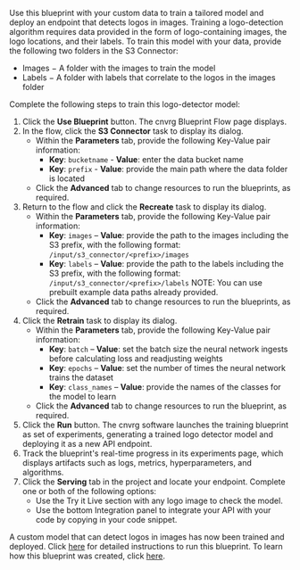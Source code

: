 Use this blueprint with your custom data to train a tailored model and deploy an endpoint that detects logos in images. Training a logo-detection algorithm requires data provided in the form of logo-containing images, the logo locations, and their labels.
To train this model with your data, provide the following two folders in the S3 Connector:
- Images − A folder with the images to train the model
- Labels − A folder with labels that correlate to the logos in the images folder

Complete the following steps to train this logo-detector model:
1. Click the **Use Blueprint** button. The cnvrg Blueprint Flow page displays.
2. In the flow, click the **S3 Connector** task to display its dialog.
   * Within the **Parameters** tab, provide the following Key-Value pair information:
     - **Key**: `bucketname` - **Value**: enter the data bucket name
     - **Key**: `prefix` - **Value**: provide the main path where the data folder is located
   * Click the **Advanced** tab to change resources to run the blueprints, as required.
3. Return to the flow and click the **Recreate** task to display its dialog.
   * Within the **Parameters** tab, provide the following Key-Value pair information:
     - **Key**: `images` – **Value**: provide the path to the images including the S3 prefix, with the following format: `/input/s3_connector/<prefix>/images`
     - **Key**: `labels` – **Value**: provide the path to the labels including the S3 prefix, with the following format: `/input/s3_connector/<prefix>/labels`
   NOTE: You can use prebuilt example data paths already provided.
   * Click the **Advanced** tab to change resources to run the blueprints, as required.
4. Click the **Retrain** task to display its dialog.
   * Within the **Parameters** tab, provide the following Key-Value pair information:
     - **Key**: `batch` – **Value**:  set the batch size the neural network ingests before calculating loss and readjusting weights
     - **Key**: `epochs` – **Value**: set the number of times the neural network trains the dataset
     - **Key**: `class_names` – **Value**: provide the names of the classes for the model to learn
   * Click the **Advanced** tab to change resources to run the blueprint, as required.
5.	Click the **Run** button. The cnvrg software launches the training blueprint as set of experiments, generating a trained logo detector model and deploying it as a new API endpoint.
6. Track the blueprint's real-time progress in its experiments page, which displays artifacts such as logs, metrics, hyperparameters, and algorithms.
7. Click the **Serving** tab in the project and locate your endpoint. Complete one or both of the following options:
   * Use the Try it Live section with any logo image to check the model.
   * Use the bottom Integration panel to integrate your API with your code by copying in your code snippet.
   
A custom model that can detect logos in images has now been trained and deployed. Click [here](link) for detailed instructions to run this blueprint.
To learn how this blueprint was created, click [here](https://github.com/cnvrg/logo-detection-blueprint/).
